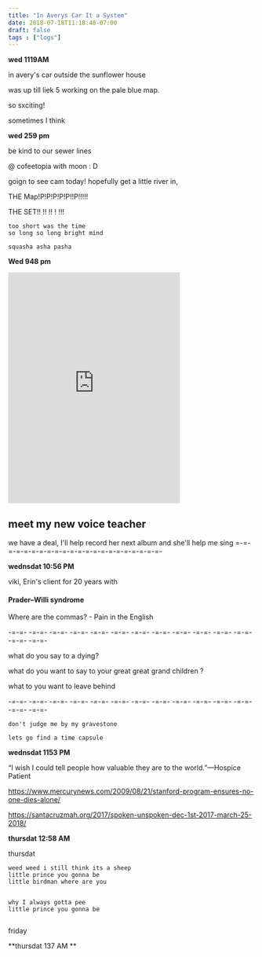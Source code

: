 ```yaml
---
title: "In Averys Car It a System"
date: 2018-07-18T11:18:48-07:00
draft: false
tags : ["logs"]
---
```


**wed 1119AM**

in avery's car outside the sunflower house


was up till liek 5 working on the pale blue map.

so sxciting!

sometimes I think



**wed 259 pm**

be kind to our sewer lines

@ cofeetopia with moon : D


goign to see cam today! hopefully get a little river in,

 THE Map!P!P!P!P!P!!P!!!!!

 THE SET!! !! !! ! !!!




 ```
too short was the time
so long so long bright mind

squasha asha pasha

 ```



**Wed 948 pm**

<iframe style="border: 0; width: 350px; height: 470px;" src="https://bandcamp.com/EmbeddedPlayer/album=4170159574/size=large/bgcol=ffffff/linkcol=0687f5/tracklist=false/transparent=true/" seamless><a href="http://justinelucas.bandcamp.com/album/keep">Keep by Justine Lucas</a></iframe>

## meet my new voice teacher

we have a deal, I'll help record her next album and she'll help me sing
=-=-=-=-=-=-=-=-=-=-=-=-=-=-=-=-=-=-=-=-=-=-

**wednsdat 10:56 PM**

viki, Erin's client for 20 years with

#### Prader–Willi syndrome


Where are the commas? - Pain in the English


-=-=- -=-=- -=-=- -=-=- -=-=- -=-=- -=-=-
-=-=- -=-=- -=-=- -=-=- -=-=- -=-=- -=-=-

what do you say to a dying?

what do you want to say to your great great grand children ?

what to you want to leave behind

-=-=- -=-=- -=-=- -=-=- -=-=- -=-=- -=-=-
-=-=- -=-=- -=-=- -=-=- -=-=- -=-=- -=-=-


```
don't judge me by my gravestone   
```


```
lets go find a time capsule

```


**wednsdat 1153 PM**

“I wish I could tell people how valuable they are to the world.”—Hospice Patient


https://www.mercurynews.com/2009/08/21/stanford-program-ensures-no-one-dies-alone/

https://santacruzmah.org/2017/spoken-unspoken-dec-1st-2017-march-25-2018/


**thursdat 12:58 AM**

thursdat



```
weed weed i still think its a sheep
little prince you gonna be
little birdman where are you


why I always gotta pee
little prince you gonna be


```
friday





**thursdat 137 AM **
